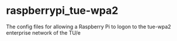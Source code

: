 # raspberrypi_tue-wpa2
The config files for allowing a Raspberry Pi to logon to the tue-wpa2 enterprise network of the TU/e

